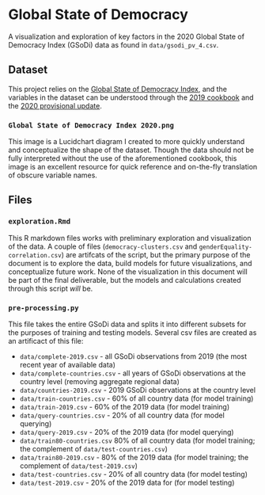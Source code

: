 # Global State of Democracy
A visualization and exploration of key factors in the 2020 Global State of Democracy Index (GSoDi) data as found in `data/gsodi_pv_4.csv`.

## Dataset
This project relies on the [Global State of Democracy Index](https://www.idea.int/gsod-indices/dataset-resources), and the variables in the dataset can be understood through the [2019 cookbook](https://www.idea.int/gsod-indices/sites/default/files/idea-gsodi-2019-codebook-v3.pdf) and the [2020 provisional update](https://www.idea.int/gsod-indices/sites/default/files/gsodi_2020_update.pdf). 

### `Global State of Democracy Index 2020.png`
This image is a Lucidchart diagram I created to more quickly understand and conceptualize the shape of the dataset. Though the data should not be fully interpreted without the use of the aforementioned cookbook, this image is an excellent resource for quick reference and on-the-fly translation of obscure variable names.

## Files
### `exploration.Rmd`
This R markdown files works with preliminary exploration and visualization of the data. A couple of files (`democracy-clusters.csv` and `genderEquality-correlation.csv`) are artifcats of the script, but the primary purpose of the document is to explore the data, build models for future visualizations, and conceptualize future work. None of the visualization in this document will be part of the final deliverable, but the models and calculations created through this script *will* be.

### `pre-processing.py`
This file takes the entire GSoDi data and splits it into different subsets for the purposes of training and testing models. Several csv files are created as an artificact of this file:
- `data/complete-2019.csv` - all GSoDi observations from 2019 (the most recent year of available data)
- `data/complete-countries.csv` - all years of GSoDi observations at the country level (removing aggregate regional data)
- `data/countries-2019.csv` - 2019 GSoDi observations at the country level
- `data/train-countries.csv` - 60% of all country data (for model training)
- `data/train-2019.csv` - 60% of the 2019 data (for model training) 
- `data/query-countries.csv` - 20% of all country data (for model querying)
- `data/query-2019.csv` - 20% of the 2019 data (for model querying)
- `data/train80-countries.csv` 80% of all country data (for model training; the complement of `data/test-countries.csv`)
- `data/train80-2019.csv` - 80% of the 2019 data (for model training; the complement of `data/test-2019.csv`)
- `data/test-countries.csv` - 20% of all country data (for model testing)
- `data/test-2019.csv` - 20% of the 2019 data for (for model testing)
